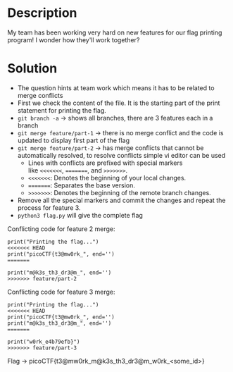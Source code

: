 # Description 
My team has been working very hard on new features for our flag printing program! I wonder how they'll work together?

# Solution 
- The question hints at team work which means it has to be related to merge conflicts
- First we check the content of the file. It is the starting part of the print statement for printing the flag.
- `git branch -a` -> shows all branches, there are 3 features each in a branch
- `git merge feature/part-1` -> there is no merge conflict and the code is updated to display first part of the flag
- `git merge feature/part-2` -> has merge conflicts that cannot be automatically resolved, to resolve conflicts simple vi editor can be used
	- Lines with conflicts are prefixed with special markers like `<<<<<<<`, `=======`, and `>>>>>>>`.
    - `<<<<<<<`: Denotes the beginning of your local changes.
    - `=======`: Separates the base version.
    - `>>>>>>>`: Denotes the beginning of the remote branch changes.
- Remove all the special markers and commit the changes and repeat the process for feature 3.
- `python3 flag.py` will give the complete flag

Conflicting code for feature 2 merge:
```
print("Printing the flag...")
<<<<<<< HEAD
print("picoCTF{t3@mw0rk_", end='')
=======

print("m@k3s_th3_dr3@m_", end='')
>>>>>>> feature/part-2
```

Conflicting code for feature 3 merge:
```
print("Printing the flag...")
<<<<<<< HEAD
print("picoCTF{t3@mw0rk_", end='')
print("m@k3s_th3_dr3@m_", end='')
=======

print("w0rk_e4b79efb}")
>>>>>>> feature/part-3
```

Flag -> picoCTF{t3@mw0rk_m@k3s_th3_dr3@m_w0rk_<some_id>}